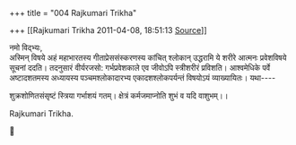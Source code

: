 +++
title = "004 Rajkumari Trikha"

+++
[[Rajkumari Trikha	2011-04-08, 18:51:13 [Source](https://groups.google.com/g/bvparishat/c/Sri5fCo3BOM)]]



नमो विद्भ्यः,  
अस्मिन् विषये अहं महाभारतस्य गीताप्रेससंस्करणस्य कांचित् श्लोकान् उद्धरामि ये शरीरे आत्मनः प्रवेशविषये सूचनां ददति। तदनुसारं वीर्यरजसो: गर्भप्रवेशकाले एव जीवोऽपि स्त्रीशरीरं प्रविशति। आश्वमेधिके पर्वे अष्टादशतमस्य अध्यायस्य पञ्चमश्लोकादारभ्य एकादशश्लोकपर्यन्तं विषयोऽयं व्याख्यायितः। यथा----                

शुक्रशोणितसंसृष्टं स्त्रिया गर्भाशयं गतम्। क्षेत्रं कर्मजमाप्नोति शुभं व यदि वाशुभम्।।

Rajkumari Trikha.



